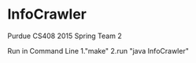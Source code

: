# InfoCrawler
Purdue CS408 2015 Spring 
Team 2

Run in Command Line
1."make"
2.run "java InfoCrawler"